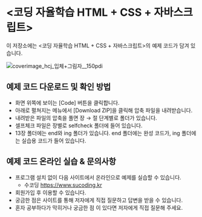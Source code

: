 # <코딩 자율학습 HTML + CSS + 자바스크립트> 

이 저장소에는 <코딩 자율학습 HTML + CSS + 자바스크립트>의 예제 코드가 담겨 있습니다.

![coverimage_hcj_입체+그림자__150pdi](https://github.com/gilbutITbook/080313/assets/6995518/bac2d403-e14d-4517-8fd3-7278e5f1b8a5)

## 예제 코드 다운로드 및 확인 방법

- 화면 위쪽에 보이는 [Code] 버튼을 클릭합니다.
- 아래로 펼쳐지는 메뉴에서 [Download ZIP]을 클릭해 압축 파일을 내려받습니다. 
- 내려받은 파일의 압축을 풀면 장 → 절 단계별로 폴더가 있습니다. 
- 셀프체크 파일은 장별로 selfcheck 폴더에 들어 있습니다. 
- 13장 폴더에는 end와 ing 폴더가 있습니다. end 폴더에는 완성 코드가, ing 폴더에는 실습용 코드가 들어 있습니다. 


## 예제 코드 온라인 실습 & 문의사항

- 프로그램 설치 없이 다음 사이트에서 온라인으로 예제를 실습할 수 있습니다. 
  -	수코딩 https://www.sucoding.kr
- 회원가입 후 이용할 수 있습니다.
- 궁금한 점은 사이트를 통해 저자에게 직접 질문하고 답변을 받을 수 있습니다. 
- 혼자 공부하다가 막히거나 궁금한 점 이 있다면 저자에게 직접 질문해 주세요. 



